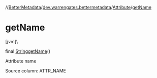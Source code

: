 //[BetterMetadata](../../../index.md)/[dev.warrengates.bettermetadata](../index.md)/[Attribute](index.md)/[getName](get-name.md)

# getName

[jvm]\

final [String](https://docs.oracle.com/javase/8/docs/api/java/lang/String.html)[getName](get-name.md)()

Attribute name

Source column: ATTR_NAME
